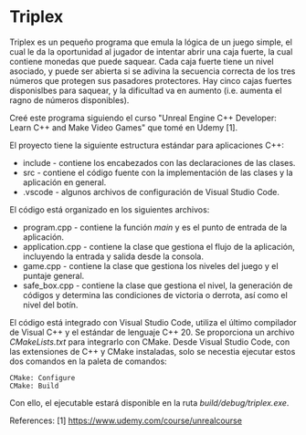 # Triplex

Triplex es un pequeño programa que emula la lógica de un juego simple, el cual le da la oportunidad al jugador de intentar abrir una
caja fuerte, la cual contiene monedas que puede saquear. Cada caja fuerte tiene un nivel asociado, y puede ser abierta si se adivina
la secuencia correcta de los tres números que protegen sus pasadores protectores. Hay cinco cajas fuertes disponislbes para saquear, 
y la dificultad va en aumento (i.e. aumenta el ragno de números disponibles).

Creé este programa siguiendo el curso "Unreal Engine C++ Developer: Learn C++ and Make Video Games" que tomé en Udemy [1].

El proyecto tiene la siguiente estructura estándar para aplicaciones C++:
* include - contiene los encabezados con las declaraciones de las clases. 
* src - contiene el código fuente con la implementación de las clases y la aplicación en general. 
* .vscode - algunos archivos de configuración de Visual Studio Code.

El código está organizado en los siguientes archivos:
* program.cpp - contiene la función _main_ y es el punto de entrada de la aplicación. 
* application.cpp - contiene la clase que gestiona el flujo de la aplicación, incluyendo la entrada y salida desde la consola. 
* game.cpp - contiene la clase que gestiona los niveles del juego y el puntaje general. 
* safe_box.cpp - contiene la clase que gestiona el nivel, la generación de códigos y determina las condiciones de victoria o derrota, así como el nivel del botín. 

El código está integrado con Visual Studio Code, utiliza el último compilador de Visual C++ y el estándar de lenguaje C++ 20. Se proporciona un archivo _CMakeLists.txt_ para integrarlo con CMake. Desde Visual Studio Code, con las extensiones de C++ y CMake instaladas, solo se necestia ejecutar estos dos comandos en la paleta de comandos:

```
CMake: Configure
CMake: Build
```

Con ello, el ejecutable estará disponible en la ruta  _build/debug/triplex.exe_. 

References:
[1] https://www.udemy.com/course/unrealcourse
